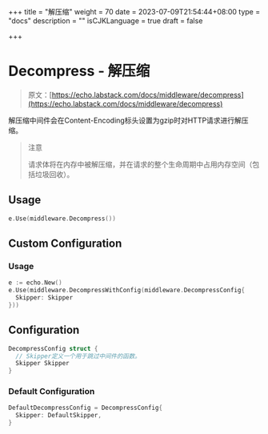 +++
title = "解压缩"
weight = 70
date = 2023-07-09T21:54:44+08:00
type = "docs"
description = ""
isCJKLanguage = true
draft = false

+++

# Decompress - 解压缩

> 原文：[https://echo.labstack.com/docs/middleware/decompress](https://echo.labstack.com/docs/middleware/decompress)

​	解压缩中间件会在Content-Encoding标头设置为gzip时对HTTP请求进行解压缩。

> 注意
>
> ​	请求体将在内存中被解压缩，并在请求的整个生命周期中占用内存空间（包括垃圾回收）。

## Usage

```go
e.Use(middleware.Decompress())
```



## Custom Configuration

### Usage

```go
e := echo.New()
e.Use(middleware.DecompressWithConfig(middleware.DecompressConfig{
  Skipper: Skipper
}))
```



## Configuration

```go
DecompressConfig struct {
  // Skipper定义一个用于跳过中间件的函数。
  Skipper Skipper
}
```



### Default Configuration

```go
DefaultDecompressConfig = DecompressConfig{
  Skipper: DefaultSkipper,
}
```